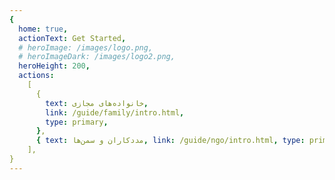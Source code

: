 ```yaml
---
{
  home: true,
  actionText: Get Started,
  # heroImage: /images/logo.png,
  # heroImageDark: /images/logo2.png,
  heroHeight: 200,
  actions:
    [
      {
        text: خانواده‌های مجازی,
        link: /guide/family/intro.html,
        type: primary,
      },
      { text: مددکاران و سمن‌ها, link: /guide/ngo/intro.html, type: primary },
    ],
}
---
```


<div dir="rtl" markdown="1">

<br />
<br />
<br />

<!-- ::: warning
این مستندات در حال بهبود و تکمیل شدن است.
::: -->

</div>

